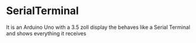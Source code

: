# SerialTerminal
It is an Arduino Uno with a 3.5 zoll display the behaves like a Serial Terminal and shows everything it receives 

